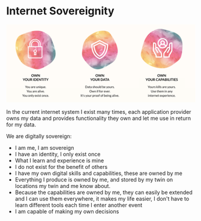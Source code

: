 
# Internet Sovereignity

![](img/twin_sovereignity.png)  

In the current internet system I exist many times, each application provider owns my data and provides functionality they own and let me use in return for my data.

We are digitally sovereign:

- I am me, I am sovereign
- I have an identity, I only exist once
- What I learn and experience is mine 
- I do not exist for the benefit of others 
- I have my own digital skills and capabilities, these are owned by me
- Everything I produce is owned by me, and stored by my twin on locations my twin and me know about.
- Because the capabilities are owned by me, they can easily be extended and I can use them everywhere, it makes my life easier, I don't have to learn different tools each time I enter another event
- I am capable of making my own decisions

